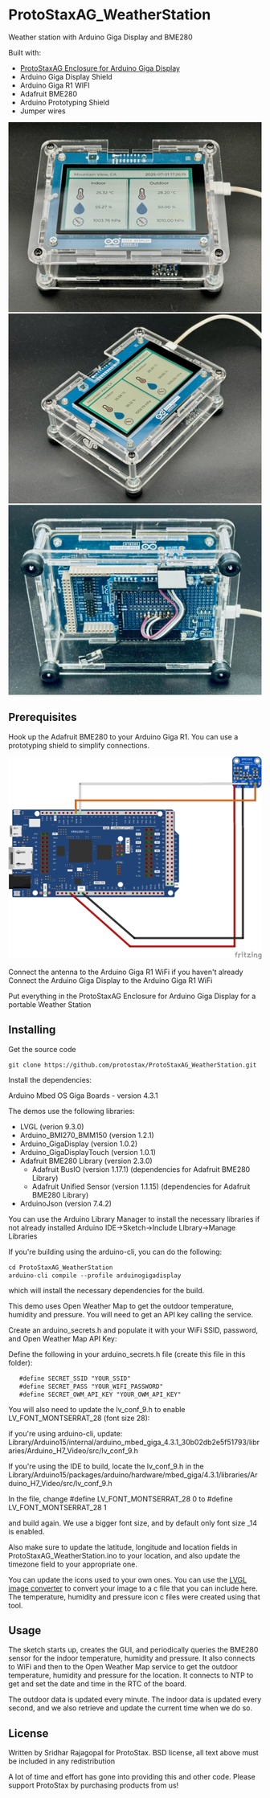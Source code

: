 # ProtoStaxAG_WeatherStation
Weather station with Arduino Giga Display and BME280 

Built with:
* [ProtoStaxAG Enclosure for Arduino Giga Display](https://www.protostax.com/products/protostax-ag-enclosure-for-arduino-giga-display)
* Arduino Giga Display Shield
* Arduino Giga R1 WIFI
* Adafruit BME280
* Arduino Prototyping Shield
* Jumper wires

![ProtoStaxAG_WeatherStation](ProtoStaxAG_WeatherStation.png)
![ProtoStaxAG_WeatherStation](ProtoStaxAG_WeatherStation2.png)
![ProtoStaxAG_WeatherStation](ProtoStaxAG_WeatherStationBack.png)

## Prerequisites

Hook up the Adafruit BME280 to your Arduino Giga R1. You can use a prototyping shield to simplify connections. 

![Fritzing Diagram](ProtoStaxAG_WeatherStation_bb.png)

Connect the antenna to the Arduino Giga R1 WiFi if you haven't already
Connect the Arduino Giga Display to the Arduino Giga R1 WiFi

Put everything in the ProtoStaxAG Enclosure for Arduino Giga Display for a portable Weather Station

## Installing

Get the source code
```
git clone https://github.com/protostax/ProtoStaxAG_WeatherStation.git
```

Install the dependencies: 

Arduino Mbed OS Giga Boards - version 4.3.1

The demos use the following libraries:

* LVGL (verion 9.3.0)
* Arduino_BMI270_BMM150 (version 1.2.1)
* Arduino_GigaDisplay (version 1.0.2)
* Arduino_GigaDisplayTouch (version 1.0.1)
* Adafruit BME280 Library (version 2.3.0)
  * Adafruit BusIO (version 1.17.1) (dependencies for Adafruit BME280 Library)
  * Adafruit Unified Sensor (version 1.1.15) (dependencies for Adafruit BME280 Library)
* ArduinoJson (version 7.4.2)

You can use the Arduino Library Manager to install the necessary libraries if not already installed
Arduino IDE->Sketch->Include LIbrary->Manage Libraries 

If you're building using the arduino-cli, you can do the following:

```
cd ProtoStaxAG_WeatherStation
arduino-cli compile --profile arduinogigadisplay
```

which will install the necessary dependencies for the build. 

This demo uses Open Weather Map to get the outdoor temperature, humidity and pressure. You will need to get an API key calling the service. 

Create an arduino_secrets.h and populate it with your WiFi SSID, password, and Open Weather Map API Key:

Define the following in your arduino_secrets.h file (create this file in this folder):
```
   #define SECRET_SSID "YOUR_SSID"
   #define SECRET_PASS "YOUR_WIFI_PASSWORD"
   #define SECRET_OWM_API_KEY "YOUR_OWM_API_KEY"
```
You will also need to update the lv_conf_9.h to enable LV_FONT_MONTSERRAT_28 (font size 28):

if you're using arduino-cli, update:
Library/Arduino15/internal/arduino_mbed_giga_4.3.1_30b02db2e5f51793/libraries/Arduino_H7_Video/src/lv_conf_9.h 

If you're using the IDE to build, locate the lv_conf_9.h in the
Library/Arduino15/packages/arduino/hardware/mbed_giga/4.3.1/libraries/Arduino_H7_Video/src/lv_conf_9.h 

In the file, change 
#define LV_FONT_MONTSERRAT_28 0 
to 
#define LV_FONT_MONTSERRAT_28 1

and build again. We use a bigger font size, and by default only font size _14 is enabled. 

Also make sure to update the latitude, longitude and location fields in ProtoStaxAG_WeatherStation.ino to your location, 
and also update the timezone field to your appropriate one. 

You can update the icons used to your own ones. You can use the [LVGL image converter](https://lvgl.io/tools/imageconverter) to convert your image to a c file that you can include here. 
The temperature, humidity and pressure icon c files were created using that tool. 

## Usage

The sketch starts up, creates the GUI, and periodically queries the BME280 sensor for the indoor temperature, humidity and pressure. 
It also connects to WiFi and then to the Open Weather Map service to get the outdoor temperature, humidity and pressure for the location. 
It connects to NTP to get and set the date and time in the RTC of the board. 

The outdoor data is updated every minute. The indoor data is updated every second, and we also retrieve and update the current time when we do so. 

## License

Written by Sridhar Rajagopal for ProtoStax. BSD license, all text above must be included in any redistribution

A lot of time and effort has gone into providing this and other code. Please support ProtoStax by purchasing products from us!
